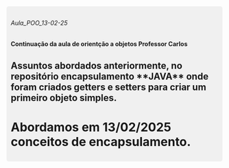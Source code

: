<div style="background-color: #f0f0f0; padding: 10px; border-radius: 5px;">
<h6> Aula_POO_13-02-25</h6>
<h4>Continuação da aula de orientção a objetos Professor Carlos</h4>
<h2> Assuntos abordados anteriormente, no repositório encapsulamento **JAVA** onde foram criados getters e setters para criar um primeiro objeto simples.</h2>
<h1> Abordamos em 13/02/2025 conceitos de encapsulamento.</h1>
</div>